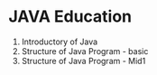 # JAVA Education
  1. Introductory of Java
  2. Structure of Java Program - basic
  3. Structure of Java Program - Mid1